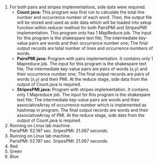 <ol>
<li>For both pairs and stripes implementations, side data were required. <ul>
    <li><b>Count.java:</b> This program was first run to calculate the total line number and occurrence number of each word.
    Then, the output file will be stored and used as side data which will be loaded into setup function within reducer method for both PairsPMI and StripesPMI implementation. This program only has 1 MapReduce job. The input for this program is the shakespare text file; The intermediate key-value pairs are words and their occurrence number one; The final output records are total number of lines and occurrence numbers of words. </li>
    <li><b>PairsPMI.java:</b> Program with pairs implementation. It contains only 1 Mapreduce job.  The input for this program is the shakespare text file; The intermediate key-value pairs are pairs of words (x,y) and their occurrence number one; The final output records are pairs of words (x,y) and their PMI. At the reduce stage, side data from the output of Count.java is required.</li>
    <li><b>StripesPMI.java:</b> Program with stripes implementation. It contains only 1 Mapreduce job.  The input for this program is the shakespare text file; The intermediate key-value pairs are words and their associativeArray of occurrence number which is implemented as hashmap in program; The final output records are  words and their associativeArray of PMI. At the reduce stage, side data from the output of Count.java is required.</li>
    </ul>

</li>

<li>Running on Linux lab machine. <br>
    ParisPMI: 52.197 sec.
    SripesPMI: 21.067 seconds.
</li>

<li>Running on Linux lab machine. <br>
    ParisPMI: 52.197 sec.
    SripesPMI: 21.067 seconds.</li>

<li>Red</li>

<li>Green</li>

<li>Blue</li>
</ol>
